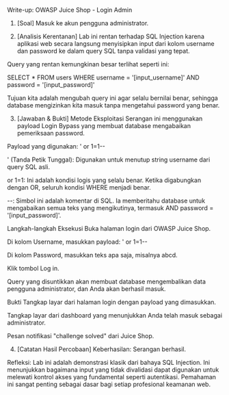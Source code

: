 Write-up: OWASP Juice Shop - Login Admin
1. [Soal]
Masuk ke akun pengguna administrator.

2. [Analisis Kerentanan]
Lab ini rentan terhadap SQL Injection karena aplikasi web secara langsung menyisipkan input dari kolom username dan password ke dalam query SQL tanpa validasi yang tepat.

Query yang rentan kemungkinan besar terlihat seperti ini:

SELECT * FROM users WHERE username = '[input_username]' AND password = '[input_password]'

Tujuan kita adalah mengubah query ini agar selalu bernilai benar, sehingga database mengizinkan kita masuk tanpa mengetahui password yang benar.

3. [Jawaban & Bukti]
Metode Eksploitasi
Serangan ini menggunakan payload Login Bypass yang membuat database mengabaikan pemeriksaan password.

Payload yang digunakan: ' or 1=1--

' (Tanda Petik Tunggal): Digunakan untuk menutup string username dari query SQL asli.

or 1=1: Ini adalah kondisi logis yang selalu benar. Ketika digabungkan dengan OR, seluruh kondisi WHERE menjadi benar.

--: Simbol ini adalah komentar di SQL. Ia memberitahu database untuk mengabaikan semua teks yang mengikutinya, termasuk AND password = '[input_password]'.

Langkah-langkah Eksekusi
Buka halaman login dari OWASP Juice Shop.

Di kolom Username, masukkan payload: ' or 1=1--

Di kolom Password, masukkan teks apa saja, misalnya abcd.

Klik tombol Log in.

Query yang disuntikkan akan membuat database mengembalikan data pengguna administrator, dan Anda akan berhasil masuk.

Bukti
Tangkap layar dari halaman login dengan payload yang dimasukkan.

Tangkap layar dari dashboard yang menunjukkan Anda telah masuk sebagai administrator.

Pesan notifikasi "challenge solved" dari Juice Shop.

4. [Catatan Hasil Percobaan]
Keberhasilan: Serangan berhasil.

Refleksi: Lab ini adalah demonstrasi klasik dari bahaya SQL Injection. Ini menunjukkan bagaimana input yang tidak divalidasi dapat digunakan untuk melewati kontrol akses yang fundamental seperti autentikasi. Pemahaman ini sangat penting sebagai dasar bagi setiap profesional keamanan web.